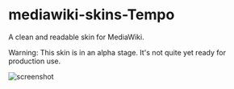 # mediawiki-skins-Tempo
A clean and readable skin for MediaWiki.

Warning: This skin is in an alpha stage. It's not quite yet ready for production use.

![screenshot](http://img.lojjikbraughler.com/tempo.png)
